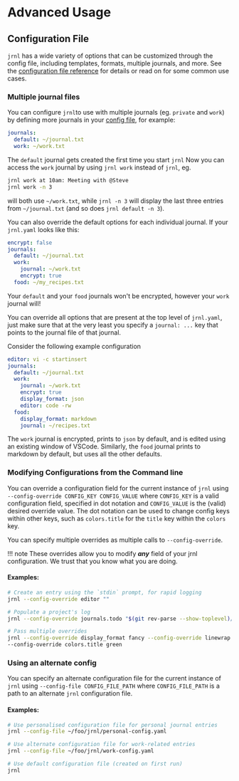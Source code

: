 <!--
Copyright © 2012-2023 jrnl contributors
License: https://www.gnu.org/licenses/gpl-3.0.html
-->

# Advanced Usage

## Configuration File

`jrnl` has a wide variety of options that can be customized through the config file,
including templates, formats, multiple journals, and more. See
the [configuration file reference](./reference-config-file.md) for details
or read on for some common use cases.

### Multiple journal files

You can configure `jrnl`to use with multiple journals (eg.
`private` and `work`) by defining more journals in your [config file](./reference-config-file.md),
for example:

``` yaml
journals:
  default: ~/journal.txt
  work: ~/work.txt
```

The `default` journal gets created the first time you start `jrnl`
Now you can access the `work` journal by using `jrnl work` instead of
`jrnl`, eg.

``` sh
jrnl work at 10am: Meeting with @Steve
jrnl work -n 3
```

will both use `~/work.txt`, while `jrnl -n 3` will display the last
three entries from `~/journal.txt` (and so does `jrnl default -n 3`).

You can also override the default options for each individual journal.
If your `jrnl.yaml` looks like this:

``` yaml
encrypt: false
journals:
  default: ~/journal.txt
  work:
    journal: ~/work.txt
    encrypt: true
  food: ~/my_recipes.txt
```

Your `default` and your `food` journals won't be encrypted, however your
`work` journal will!

You can override all options that are present at
the top level of `jrnl.yaml`, just make sure that at the very least
you specify a `journal: ...` key that points to the journal file of
that journal.

Consider the following example configuration

``` yaml
editor: vi -c startinsert 
journals: 
  default: ~/journal.txt 
  work: 
    journal: ~/work.txt 
    encrypt: true 
    display_format: json 
    editor: code -rw 
  food:
    display_format: markdown 
    journal: ~/recipes.txt 
```

The `work` journal is encrypted, prints to `json` by default, and is edited using an existing window of VSCode. Similarly, the `food` journal prints to markdown by default, but uses all the other defaults.

### Modifying Configurations from the Command line 

You can override a configuration field for the current instance of `jrnl` using `--config-override CONFIG_KEY CONFIG_VALUE` where `CONFIG_KEY` is a valid configuration field, specified in dot notation and `CONFIG_VALUE` is the (valid) desired override value. The dot notation can be used to change config keys within other keys, such as `colors.title` for the `title` key within the `colors` key.

You can specify multiple overrides as multiple calls to `--config-override`.

!!! note
    These overrides allow you to modify ***any*** field of your jrnl configuration. We trust that you know what you are doing. 

#### Examples: 

``` sh
# Create an entry using the `stdin` prompt, for rapid logging
jrnl --config-override editor ""

# Populate a project's log
jrnl --config-override journals.todo "$(git rev-parse --show-toplevel)/todo.txt" todo find my towel 

# Pass multiple overrides 
jrnl --config-override display_format fancy --config-override linewrap 20 \
--config-override colors.title green
```

### Using an alternate config

You can specify an alternate configuration file for the current instance of `jrnl` using `--config-file CONFIG_FILE_PATH` where
`CONFIG_FILE_PATH` is a path to an alternate `jrnl` configuration file. 

#### Examples:

``` sh
# Use personalised configuration file for personal journal entries
jrnl --config-file ~/foo/jrnl/personal-config.yaml

# Use alternate configuration file for work-related entries
jrnl --config-file ~/foo/jrnl/work-config.yaml

# Use default configuration file (created on first run)
jrnl
```
